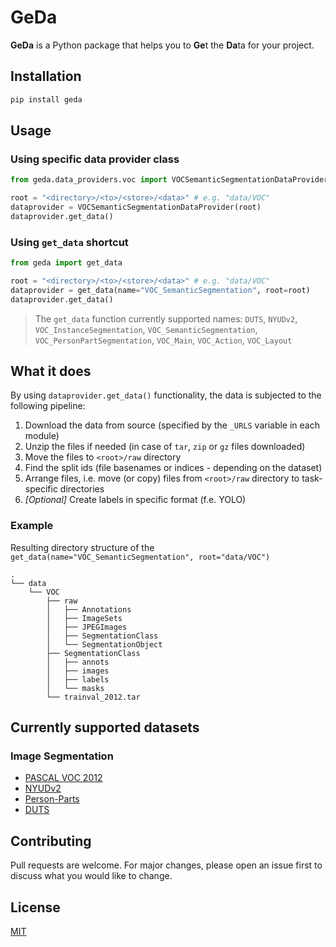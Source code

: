 # GeDa

**GeDa** is a Python package that helps you to **Ge**t the **Da**ta for your project.

## Installation

```bash
pip install geda
```

## Usage

### Using specific data provider class

```python
from geda.data_providers.voc import VOCSemanticSegmentationDataProvider

root = "<directory>/<to>/<store>/<data>" # e.g. "data/VOC"
dataprovider = VOCSemanticSegmentationDataProvider(root)
dataprovider.get_data()
```

### Using `get_data` shortcut

```python
from geda import get_data

root = "<directory>/<to>/<store>/<data>" # e.g. "data/VOC"
dataprovider = get_data(name="VOC_SemanticSegmentation", root=root)
dataprovider.get_data()
```

> The `get_data` function currently supported names:
> `DUTS`, `NYUDv2`, `VOC_InstanceSegmentation`, `VOC_SemanticSegmentation`, `VOC_PersonPartSegmentation`, `VOC_Main`, `VOC_Action`, `VOC_Layout`


## What it does

By using `dataprovider.get_data()` functionality, the data is subjected to the following pipeline:

1. Download the data from source (specified by the `_URLS` variable in each module)
2. Unzip the files if needed (in case of `tar`, `zip` or `gz` files downloaded)
3. Move the files to `<root>/raw` directory
4. Find the split ids (file basenames or indices - depending on the dataset)
5. Arrange files, i.e. move (or copy) files from `<root>/raw` directory to task-specific directories
6. *[Optional]* Create labels in specific format (f.e. YOLO)

### Example

Resulting directory structure of the `get_data(name="VOC_SemanticSegmentation", root="data/VOC")`

    .
    └── data
        └── VOC
            ├── raw
            │   ├── Annotations
            │   ├── ImageSets
            │   ├── JPEGImages
            │   ├── SegmentationClass
            │   └── SegmentationObject
            ├── SegmentationClass
            │   ├── annots
            │   ├── images
            │   ├── labels
            │   └── masks
            └── trainval_2012.tar

## Currently supported datasets

### Image Segmentation

* [PASCAL VOC 2012](http://host.robots.ox.ac.uk/pascal/VOC)
* [NYUDv2](https://cs.nyu.edu/~silberman/projects/indoor_scene_seg_sup.html)
* [Person-Parts](http://liangchiehchen.com/projects/DeepLab.html)
* [DUTS](http://saliencydetection.net/duts/)


## Contributing

Pull requests are welcome. For major changes, please open an issue first
to discuss what you would like to change.


## License

[MIT](https://choosealicense.com/licenses/mit/)
